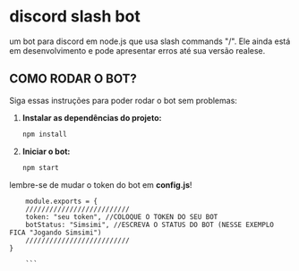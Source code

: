# discord slash bot
 um bot para discord em node.js que usa slash commands "/". Ele ainda está em desenvolvimento e pode apresentar erros até sua versão realese.  

## COMO RODAR O BOT?

Siga essas instruções para poder rodar o bot sem problemas:

1. **Instalar as dependências do projeto:**

    ```bash
    npm install
    ```

2. **Iniciar o bot:**

    ```bash
    npm start
    ```

lembre-se de mudar o token do bot em **config.js**!

```node
    module.exports = {
    //////////////////////////
    token: "seu token", //COLOQUE O TOKEN DO SEU BOT
    botStatus: "Simsimi", //ESCREVA O STATUS DO BOT (NESSE EXEMPLO FICA "Jogando Simsimi")
    //////////////////////////
}

    ```

